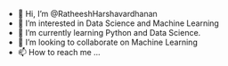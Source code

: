 - 👋 Hi, I’m @RatheeshHarshavardhanan
- 👀 I’m interested in Data Science and Machine Learning
- 🌱 I’m currently learning Python and Data Science.
- 💞️ I’m looking to collaborate on Machine Learning
- 📫 How to reach me ...

<!---
RatheeshHarshavardhanan/RatheeshHarshavardhanan is a ✨ special ✨ repository because its `README.md` (this file) appears on your GitHub profile.
You can click the Preview link to take a look at your changes.
--->
